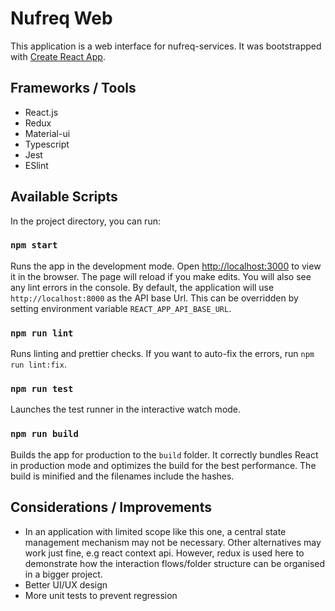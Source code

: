 # Nufreq Web

This application is a web interface for nufreq-services.
It was bootstrapped with [Create React App](https://github.com/facebook/create-react-app).

## Frameworks / Tools

- React.js
- Redux
- Material-ui
- Typescript
- Jest
- ESlint

## Available Scripts

In the project directory, you can run:

### `npm start`

Runs the app in the development mode. Open [http://localhost:3000](http://localhost:3000) to view it in the browser.
The page will reload if you make edits. You will also see any lint errors in the console.
By default, the application will use `http://localhost:8000` as the API base Url. This can be overridden by setting environment variable `REACT_APP_API_BASE_URL`.

### `npm run lint`

Runs linting and prettier checks. If you want to auto-fix the errors, run `npm run lint:fix`.

### `npm run test`

Launches the test runner in the interactive watch mode.

### `npm run build`

Builds the app for production to the `build` folder.
It correctly bundles React in production mode and optimizes the build for the best performance.
The build is minified and the filenames include the hashes.

## Considerations / Improvements

- In an application with limited scope like this one, a central state management mechanism may not be necessary. Other alternatives may work just fine, e.g react context api. However, redux is used here to demonstrate how the interaction flows/folder structure can be organised in a bigger project.
- Better UI/UX design
- More unit tests to prevent regression

